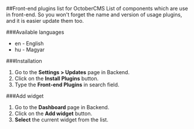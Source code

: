 ##Front-end plugins list for OctoberCMS
List of components which are use in front-end. So you won't forget the name and version of usage plugins, and it is easier update them too.

###Available languages
* en - English
* hu - Magyar

###Installation
1. Go to the __Settings > Updates__ page in Backend.
1. Click on the __Install Plugins__ button.
1. Type the __Front-end Plugins__ in search field.

###Add widget
1. Go to the __Dashboard__ page in Backend.
1. Click on the __Add widget__ button.
1. __Select__ the current widget from the list.
